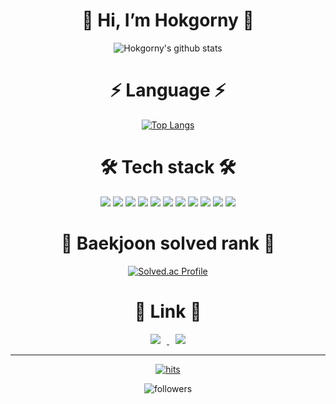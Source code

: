 <div align=center><h1>👋 Hi, I’m Hokgorny 👋</h1></div>

<div align=center>
  
![Hokgorny's github stats](https://github-readme-stats.vercel.app/api?username=Hokgorny&show_icons=true&theme=radical)
  
<div align=center><h1>⚡️ Language ⚡️</h1></div>

[![Top Langs](https://github-readme-stats.vercel.app/api/top-langs/?username=Hokgorny&layout=compact&theme=dracula)](https://github.com/metleeha)

<div align=center><h1>🛠️ Tech stack 🛠️</h1></div>
  
  <img src ="https://img.shields.io/badge/Python-3776AB.svg?&style=for-the-badge&logo=Python&logoColor=white">
  <img src="https://img.shields.io/badge/html5-E34F26?style=for-the-badge&logo=html5&logoColor=white">
  <img src="https://img.shields.io/badge/css-1572B6?style=for-the-badge&logo=css3&logoColor=white">
  <img src="https://img.shields.io/badge/javascript-F7DF1E?style=for-the-badge&logo=javascript&logoColor=black">
  <img src="https://img.shields.io/badge/mysql-4479A1?style=for-the-badge&logo=mysql&logoColor=white">
  <img src="https://img.shields.io/badge/mongoDB-47A248?style=for-the-badge&logo=MongoDB&logoColor=white">
  <img src="https://img.shields.io/badge/node.js-339933?style=for-the-badge&logo=Node.js&logoColor=white">
  <img src="https://img.shields.io/badge/express-000000?style=for-the-badge&logo=express&logoColor=white">
  <img src="https://img.shields.io/badge/amazonaws-232F3E?style=for-the-badge&logo=amazonaws&logoColor=white">
  <img src="https://img.shields.io/badge/git-F05032?style=for-the-badge&logo=git&logoColor=white">
  <img src="https://img.shields.io/badge/github-181717?style=for-the-badge&logo=github&logoColor=white">
  
<div align=center><h1>🏅 Baekjoon solved rank 🏅</h1></div>
  
[![Solved.ac Profile](http://mazassumnida.wtf/api/generate_badge?boj=123kbg)](https://solved.ac/123kbg)  
  
<div align=center><h1>🔗 Link 🔗</h1></div>
  
<a href="https://hokgorny.ga/">
  <img
    src="http://img.shields.io/badge/Blog-655ced?style=flat&logo=github&link=https://hokgorny.ga/"
style="height : auto; margin-left : 10px; margin-right : 10px;"/>
</a> 

<a href="mailto:123kbg@naver.com">
  <img
    src="https://img.shields.io/badge/Gmail-d14836?style=flat-square&logo=Gmail&logoColor=white&link=mailto:123kbg@naver.com"
style="height : auto; margin-left : 10px; margin-right : 10px;"/>
</a>
  
<hr>
  
[![hits](https://hits.seeyoufarm.com/api/count/incr/badge.svg?url=https%3A%2F%2Fgithub.com%2FHokgorny&count_bg=%237A7A7A&title_bg=%23FFADCC&icon=reverbnation.svg&icon_color=%23FF0000&title=hits&edge_flat=false)](https://hits.seeyoufarm.com)
  
![followers](https://img.shields.io/github/followers/Hokgorny?style=social)
  
</div>
